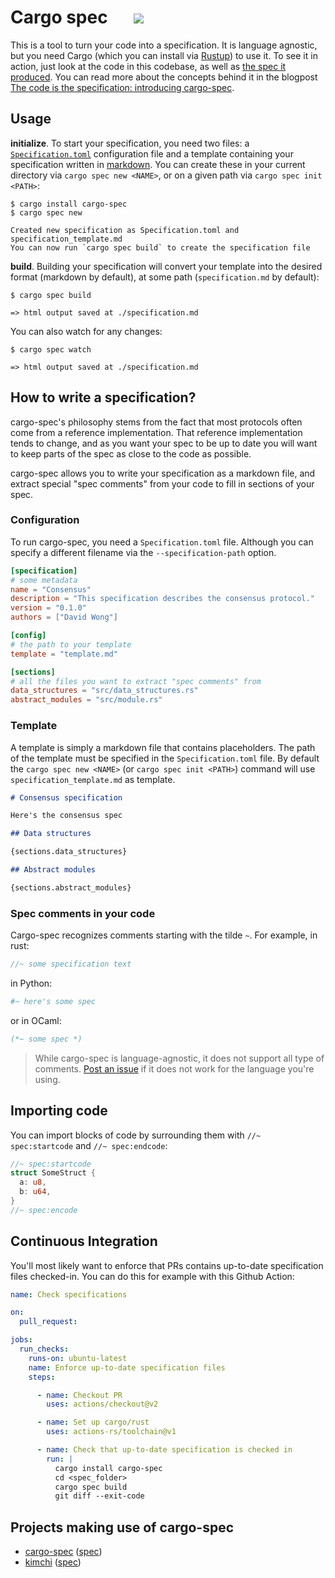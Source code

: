 # Cargo spec &emsp; ![](https://img.shields.io/crates/v/cargo-spec.svg)

This is a tool to turn your code into a specification.
It is language agnostic, but you need Cargo (which you can install via [Rustup](https://rustup.rs/)) to use it.
To see it in action, just look at the code in this codebase, as well as [the spec it produced](https://mimoo.github.io/cargo-specification/).
You can read more about the concepts behind it in the blogpost [The code is the specification: introducing cargo-spec](https://cryptologie.net/article/553/the-code-is-the-specification-introducing-cargo-spec/).

## Usage

**initialize**. To start your specification, you need two files: a [`Specification.toml`](#configuration) configuration file and a template containing your specification written in [markdown](https://daringfireball.net/projects/markdown/).
You can create these in your current directory via `cargo spec new <NAME>`, or on a given path via `cargo spec init <PATH>`:

```console
$ cargo install cargo-spec
$ cargo spec new

Created new specification as Specification.toml and specification_template.md
You can now run `cargo spec build` to create the specification file
```

**build**. Building your specification will convert your template into the desired format (markdown by default), at some path (`specification.md` by default):

```console
$ cargo spec build

=> html output saved at ./specification.md
```

You can also watch for any changes:

```console
$ cargo spec watch

=> html output saved at ./specification.md
```

## How to write a specification?

cargo-spec's philosophy stems from the fact that most protocols often come from a reference implementation. That reference implementation tends to change, and as you want your spec to be up to date you will want to keep parts of the spec as close to the code as possible.

cargo-spec allows you to write your specification as a markdown file, and extract special "spec comments" from your code to fill in sections of your spec.

### Configuration

To run cargo-spec, you need a `Specification.toml` file.
Although you can specify a different filename via the `--specification-path` option.

```toml
[specification]
# some metadata
name = "Consensus"
description = "This specification describes the consensus protocol."
version = "0.1.0"
authors = ["David Wong"]

[config]
# the path to your template
template = "template.md"

[sections]
# all the files you want to extract "spec comments" from
data_structures = "src/data_structures.rs"
abstract_modules = "src/module.rs"
```

### Template

A template is simply a markdown file that contains placeholders. The path of the template must be specified in the `Specification.toml` file. 
By default the `cargo spec new <NAME>` (or `cargo spec init <PATH>`) command will use `specification_template.md` as template.

```markdown
# Consensus specification

Here's the consensus spec

## Data structures

{sections.data_structures}

## Abstract modules

{sections.abstract_modules}
```

### Spec comments in your code

Cargo-spec recognizes comments starting with the tilde `~`. 
For example, in rust:

```rust
//~ some specification text
```

in Python:

```python
#~ here's some spec
```

or in OCaml:

```ocaml
(*~ some spec *)
```

> While cargo-spec is language-agnostic, it does not support all type of comments. [Post an issue](https://github.com/mimoo/cargo-specification/issues/new) if it does not work for the language you're using.

## Importing code

You can import blocks of code by surrounding them with `//~ spec:startcode` and `//~ spec:endcode`:


```rust
//~ spec:startcode
struct SomeStruct {
  a: u8,
  b: u64,
}
//~ spec:encode
```

## Continuous Integration

You'll most likely want to enforce that PRs contains up-to-date specification files checked-in. 
You can do this for example with this Github Action:

```yml
name: Check specifications

on:
  pull_request:

jobs:
  run_checks:
    runs-on: ubuntu-latest
    name: Enforce up-to-date specification files
    steps:

      - name: Checkout PR
        uses: actions/checkout@v2

      - name: Set up cargo/rust
        uses: actions-rs/toolchain@v1

      - name: Check that up-to-date specification is checked in
        run: |
          cargo install cargo-spec
          cd <spec_folder>
          cargo spec build
          git diff --exit-code
```

## Projects making use of cargo-spec

* [cargo-spec]() ([spec](https://mimoo.github.io/cargo-specification/))
* [kimchi](https://github.com/o1-labs/proof-systems/blob/master/book/specifications/README.md) ([spec](https://o1-labs.github.io/proof-systems/specs/kimchi.html))
